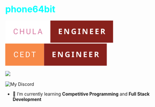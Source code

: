 <h1 align="left" style="color:cyan;">phone64bit</h1>

![Chula](https://raw.githubusercontent.com/CEDT-Chula/For-The-Cedt-Badge/9158fba08249df3322bb7e08b5b41ab7633fc62a/badges/chula-engineer.svg) ![CEDT](https://raw.githubusercontent.com/CEDT-Chula/For-The-Cedt-Badge/9158fba08249df3322bb7e08b5b41ab7633fc62a/badges/cedt-engineer.svg)

<img src="https://i.pinimg.com/564x/65/34/c3/6534c3e6376bdbaaebfe83dee66f5fbb.jpg" width=30%>

![My Discord](https://discord-readme-badge.vercel.app/api?id=371998522666516481)

- 🌱 I’m currently learning **Competitive Programming** and **Full Stack Development**


